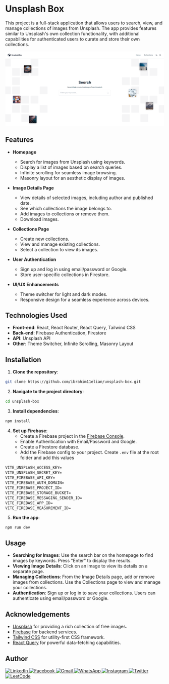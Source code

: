 # Unsplash Box

This project is a full-stack application that allows users to search, view, and manage collections of images from Unsplash. The app provides features similar to Unsplash's own collection functionality, with additional capabilities for authenticated users to curate and store their own collections.

![screenshot](./screenshot.png)

## Features

- **Homepage**

  - Search for images from Unsplash using keywords.
  - Display a list of images based on search queries.
  - Infinite scrolling for seamless image browsing.
  - Masonry layout for an aesthetic display of images.

- **Image Details Page**

  - View details of selected images, including author and published date.
  - See which collections the image belongs to.
  - Add images to collections or remove them.
  - Download images.

- **Collections Page**

  - Create new collections.
  - View and manage existing collections.
  - Select a collection to view its images.

- **User Authentication**

  - Sign up and log in using email/password or Google.
  - Store user-specific collections in Firestore.

- **UI/UX Enhancements**
  - Theme switcher for light and dark modes.
  - Responsive design for a seamless experience across devices.

## Technologies Used

- **Front-end**: React, React Router, React Query, Tailwind CSS
- **Back-end**: Firebase Authentication, Firestore
- **API**: Unsplash API
- **Other**: Theme Switcher, Infinite Scrolling, Masonry Layout

## Installation

1. **Clone the repository**:

```bash
git clone https://github.com/ibrahim11elian/unsplash-box.git
```

2. **Navigate to the project directory**:

```bash
cd unsplash-box
```

3. **Install dependencies**:

```bash
npm install
```

4. **Set up Firebase**:
   - Create a Firebase project in the [Firebase Console](https://console.firebase.google.com/).
   - Enable Authentication with Email/Password and Google.
   - Create a Firestore database.
   - Add the Firebase config to your project.
     Create `.env` file at the root folder and add this values

```.env
VITE_UNSPLASH_ACCESS_KEY=
VITE_UNSPLASH_SECRET_KEY=
VITE_FIREBASE_API_KEY=
VITE_FIREBASE_AUTH_DOMAIN=
VITE_FIREBASE_PROJECT_ID=
VITE_FIREBASE_STORAGE_BUCKET=
VITE_FIREBASE_MESSAGING_SENDER_ID=
VITE_FIREBASE_APP_ID=
VITE_FIREBASE_MEASUREMENT_ID=

```

5. **Run the app**:

```bash
npm run dev
```

## Usage

- **Searching for Images**: Use the search bar on the homepage to find images by keywords. Press "Enter" to display the results.
- **Viewing Image Details**: Click on an image to view its details on a separate page.
- **Managing Collections**: From the Image Details page, add or remove images from collections. Use the Collections page to view and manage your collections.
- **Authentication**: Sign up or log in to save your collections. Users can authenticate using email/password or Google.

## Acknowledgements

- [Unsplash](https://unsplash.com/) for providing a rich collection of free images.
- [Firebase](https://firebase.google.com/) for backend services.
- [Tailwind CSS](https://tailwindcss.com/) for utility-first CSS framework.
- [React Query](https://react-query.tanstack.com/) for powerful data-fetching capabilities.

## Author

<p align="left">

<a href="https://www.linkedin.com/in/ibrahim-ahmed-a8bba9196" target="_blank">![LinkedIn](https://img.shields.io/badge/linkedin-%230077B5.svg?style=for-the-badge&logo=linkedin&logoColor=white)
</a>
<a href="https://www.facebook.com/ibrahim11ahmed" target="_blank">![Facebook](https://img.shields.io/badge/Facebook-%231877F2.svg?style=for-the-badge&logo=Facebook&logoColor=white)
</a>
<a href="mailto:ibrahim11elian@gmail.com" target="_blank">![Gmail](https://img.shields.io/badge/Gmail-D14836?style=for-the-badge&logo=gmail&logoColor=white)
</a>
<a href="tel:+201157676284" target="_blank">![WhatsApp](https://img.shields.io/badge/WhatsApp-25D366?style=for-the-badge&logo=whatsapp&logoColor=white)
</a>
<a href="https://www.instagram.com/ibrahim11ahmed/" target="_blank">![Instagram](https://img.shields.io/badge/Instagram-%23E4405F.svg?style=for-the-badge&logo=Instagram&logoColor=white)
</a>
<a href="https://twitter.com/ibrahim11elian" target="_blank">![Twitter](https://img.shields.io/badge/Twitter-%231DA1F2.svg?style=for-the-badge&logo=Twitter&logoColor=white)
<a href="https://leetcode.com/ibrahim11elian" target="_blank">![LeetCode](https://img.shields.io/badge/LeetCode-000000?style=for-the-badge&logo=LeetCode&logoColor=#d16c06)

</p>
